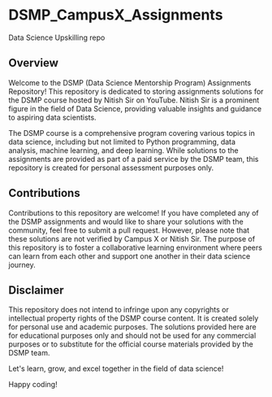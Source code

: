 # DSMP_CampusX_Assignments
Data Science Upskilling repo


## Overview
Welcome to the DSMP (Data Science Mentorship Program) Assignments Repository! This repository is dedicated to storing assignments solutions for the DSMP course hosted by Nitish Sir on YouTube. Nitish Sir is a prominent figure in the field of Data Science, providing valuable insights and guidance to aspiring data scientists.

The DSMP course is a comprehensive program covering various topics in data science, including but not limited to Python programming, data analysis, machine learning, and deep learning. While solutions to the assignments are provided as part of a paid service by the DSMP team, this repository is created for personal assessment purposes only.

## Contributions
Contributions to this repository are welcome! If you have completed any of the DSMP assignments and would like to share your solutions with the community, feel free to submit a pull request. However, please note that these solutions are not verified by Campus X or Nitish Sir. The purpose of this repository is to foster a collaborative learning environment where peers can learn from each other and support one another in their data science journey.

## Disclaimer
This repository does not intend to infringe upon any copyrights or intellectual property rights of the DSMP course content. It is created solely for personal use and academic purposes. The solutions provided here are for educational purposes only and should not be used for any commercial purposes or to substitute for the official course materials provided by the DSMP team.

Let's learn, grow, and excel together in the field of data science!

Happy coding!

